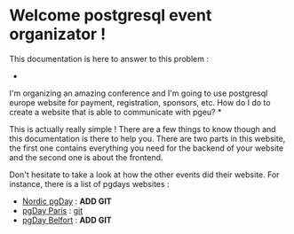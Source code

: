 # Welcome postgresql event organizator !

This documentation is here to answer to this problem :

*
I'm organizing an amazing conference and I'm going to use postgresql europe website for payment, registration, sponsors, etc. How do I do to create a website that is able to communicate with pgeu?
*

This is actually really simple ! There are a few things to know though and this documentation is there to help you. There are two parts in this website, the first one contains everything you need for the backend of your website and the second one is about the frontend.

Don't hesitate to take a look at how the other events did their website. For instance, there is a list of pgdays websites :

* [Nordic pgDay](http://2015.nordicpgday.org/) : **ADD GIT**
* [pgDay Paris](http://pgday.paris/) : [git](https://github.com/louiseGrandjonc/pgdayparis)
* [pgDay Belfort](http://select-2-6-2015-as-pgday.org/) : **ADD GIT**